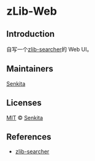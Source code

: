 # zLib-Web

## Introduction

自写一个[zlib-searcher](https://github.com/zu1k/zlib-searcher)的 Web UI。

## Maintainers

[Senkita](https://github.com/Senkita)

## Licenses

[MIT](LICENSE) &copy;
[Senkita](https://github.com/Senkita)

## References

-   [zlib-searcher](https://github.com/zu1k/zlib-searcher)

